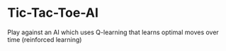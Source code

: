 # Tic-Tac-Toe-AI
Play against an AI which uses Q-learning that learns optimal moves over time (reinforced learning)
